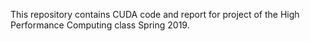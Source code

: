 This repository contains CUDA code and report for project of the High Performance Computing class Spring 2019.
